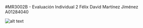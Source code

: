 #MR3002B - Evaluación Individual 2
Félix David Martínez Jiménez
A01284040

![alt text](https://github.com/FelixMartinezA01284040/evaluacion_individual_2/img/alumnos.jpg?raw=true)
